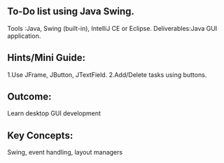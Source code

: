 ## To-Do list using Java Swing.
 Tools :Java, Swing (built-in), IntelliJ CE or Eclipse.
 Deliverables:Java GUI application.
 ## Hints/Mini Guide:
 1.Use JFrame, JButton, JTextField.
 2.Add/Delete tasks using buttons.
 ## Outcome: 
 Learn desktop GUI development

  ## Key Concepts:  
  Swing, event handling, layout managers
